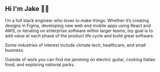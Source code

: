 ## Hi I'm Jake 👋🏻
I’m a full stack engineer who loves to make things. Whether it’s creating designs in Figma, developing new web and mobile apps using React and AWS, or iterating on enterprise software within larger teams, my goal is to add value at each phase of the product life cycle and build great software.

Some industries of interest include climate tech, healthcare, and small business.

Outside of work you can find me jamming on electric guitar, cooking Italian food, and exploring national parks.
